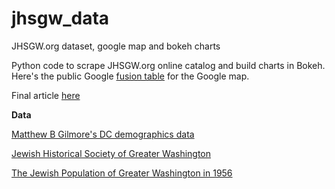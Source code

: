 # jhsgw_data
JHSGW.org dataset, google map and bokeh charts

Python code to scrape JHSGW.org online catalog and build charts in Bokeh. Here's the public Google <a href="https://fusiontables.google.com/data?docid=10ha1fFWaZP4tgPCY4ROf_wv9XBXs_5Xh-wKoL7nT#rows:id=1">fusion table</a> for the Google map. 

Final article <a href="https://chasedc.github.io/jhsgw_data/">here</a>

<b> Data</b>
<p><a href="https://matthewbgilmore.wordpress.com/district-of-columbia-population-history/">Matthew B Gilmore's DC demographics data</a>
<p><a href="https://www.jhsgw.org/">Jewish Historical Society of Greater Washington</a>
<p><a href="http://www.jewishdatabank.org/studies/details.cfm?StudyID=469">The Jewish Population of Greater Washington in 1956</a>
